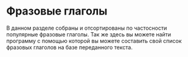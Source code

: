 # Фразовые глаголы
В данном разделе собраны и отсортированы по частосности популярные фразовые глаголы. Так же здесь вы можете найти программу с помощью которой вы можете составить свой список фразовых глаголов на базе переданного текста.
